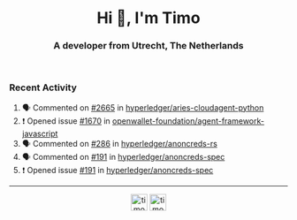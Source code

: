 <h1 align="center">Hi 👋, I'm Timo</h1>
<h3 align="center">A developer from Utrecht, The Netherlands</h3>
<br/>
<!-- https://github.com/rahuldkjain/github-profile-readme-generator --!>

<!--  <p align="left"><img src="https://github-readme-stats.vercel.app/api?username=timoglastra&show_icons=true&count_private=true&" alt="timoglastra" /></p> --!>

<!--
Github language stats
<p align="left"><img src="https://github-readme-stats.vercel.app/api/top-langs/?username=timoglastra&layout=compact" alt="timoglastra" /><p>
-->

<!-- Codestats language stats -->
<!-- <p align="left"><img src="https://codestats-readme.vercel.app/api/top-langs/?username=timoglastra&layout=compact&language_count=12" alt="timoglastra" /><p>    --!>
  
<h3>Recent Activity</h3>

<!--START_SECTION:activity-->
1. 🗣 Commented on [#2665](https://github.com/hyperledger/aries-cloudagent-python/pull/2665#issuecomment-1851939344) in [hyperledger/aries-cloudagent-python](https://github.com/hyperledger/aries-cloudagent-python)
2. ❗ Opened issue [#1670](https://github.com/openwallet-foundation/agent-framework-javascript/issues/1670) in [openwallet-foundation/agent-framework-javascript](https://github.com/openwallet-foundation/agent-framework-javascript)
3. 🗣 Commented on [#286](https://github.com/hyperledger/anoncreds-rs/issues/286#issuecomment-1851154885) in [hyperledger/anoncreds-rs](https://github.com/hyperledger/anoncreds-rs)
4. 🗣 Commented on [#191](https://github.com/hyperledger/anoncreds-spec/issues/191#issuecomment-1849935511) in [hyperledger/anoncreds-spec](https://github.com/hyperledger/anoncreds-spec)
5. ❗ Opened issue [#191](https://github.com/hyperledger/anoncreds-spec/issues/191) in [hyperledger/anoncreds-spec](https://github.com/hyperledger/anoncreds-spec)
<!--END_SECTION:activity-->

---

<p align="center">
<a href="https://twitter.com/timoglastra" target="blank"><img align="center" src="https://cdn.jsdelivr.net/npm/simple-icons@3.0.1/icons/twitter.svg" alt="timoglastra" height="30" width="30" /></a>
<a href="https://linkedin.com/in/timoglastra" target="blank"><img align="center" src="https://cdn.jsdelivr.net/npm/simple-icons@3.0.1/icons/linkedin.svg" alt="timoglastra" height="30" width="30" /></a>
</p>



